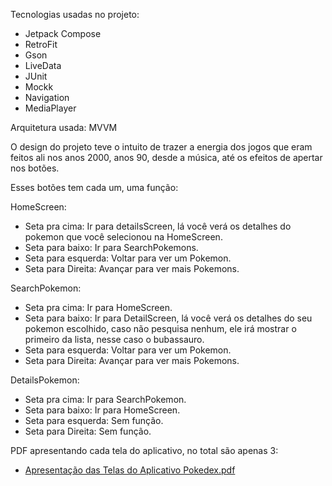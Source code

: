 Tecnologias usadas no projeto: 
 - Jetpack Compose
 - RetroFit
 - Gson
 - LiveData
 - JUnit
 - Mockk
 - Navigation
 - MediaPlayer
   
Arquitetura usada: MVVM

O design do projeto teve o intuito de trazer a energia dos jogos que eram feitos ali nos anos 2000, anos 90, desde a música, até os efeitos de apertar nos botões.

Esses botões tem cada um, uma função:

HomeScreen:
- Seta pra cima: Ir para detailsScreen, lá você verá os detalhes do pokemon que você selecionou na HomeScreen.
- Seta para baixo: Ir para SearchPokemons.
- Seta para esquerda: Voltar para ver um Pokemon.
- Seta para Direita: Avançar para ver mais Pokemons.
  
SearchPokemon:
- Seta pra cima: Ir para HomeScreen.
- Seta para baixo: Ir para DetailScreen, lá você verá os detalhes do seu pokemon escolhido, caso não pesquisa nenhum, ele irá mostrar o primeiro da lista, nesse caso o bubassauro.
- Seta para esquerda: Voltar para ver um Pokemon.
- Seta para Direita: Avançar para ver mais Pokemons.

DetailsPokemon:
- Seta pra cima: Ir para SearchPokemon.
- Seta para baixo: Ir para HomeScreen.
- Seta para esquerda: Sem função.
- Seta para Direita: Sem função.

PDF apresentando cada tela do aplicativo, no total são apenas 3: 
- [Apresentação das Telas do Aplicativo Pokedex.pdf](https://github.com/user-attachments/files/18726779/Apresentacao.das.Telas.do.Aplicativo.Pokedex.pdf)




